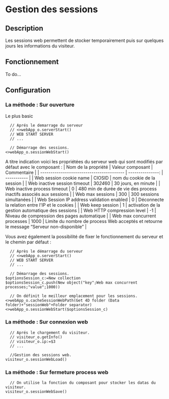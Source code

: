 ﻿# Gestion des sessions

## Description
Les sessions web permettent de stocker temporairement puis sur quelques jours les informations du visiteur.

## Fonctionnement
To do...

## Configuration

### La méthode : Sur ouverture
Le plus basic
```4d
  // Aprés le demarrage du serveur
  // <>webApp_o.serverStart()
  // WEB START SERVER
  // ...

  // Démarrage des sessions.
<>webApp_o.sessionWebStart()
```

A titre indication voici les propriétées du serveur web qui sont modifiés par défaut avec le composant :
| Nom de la propriété                       | Valeur composant | Commentaire |
| ----------------------------------------- | ---------------: | ----------- |
| Web session cookie name                   | CIOSID           | nom du cookie de la session |
| Web inactive session timeout              | 30*24*60         | 30 jours, en minute |
| Web inactive process timeout              | 0                | 480 min de durée de vie des process inactifs associés aux sessions |
| Web max sessions                          | 300              | 300 sessions simultanées |
| Web Session IP address validation enabled | 0                | Déconnecte la relation entre l'IP et le cookies |
| Web keep session                          | 1                | activation de la gestion automatique des sessions |
| Web HTTP compression level                | -1               | Niveau de compression des pages automatique |
| Web max concurrent processes              | 1000             | Limite du nombre de process Web acceptés et retourne le message “Serveur non-disponible” |


Vous avez également la possibilité de fixer le fonctionnement du serveur et le chemin par défaut :

```4d
  // Après le démarrage du serveur
  // <>webApp_o.serverStart()
  // WEB START SERVER
  // ...

  // Démarrage des sessions.
$optionsSession_c:=New collection
$optionsSession_c.push(New object("key";Web max concurrent processes;"value";1000))

  // On définit le meilleur emplacement pour les sessions.
<>webApp_o.cacheSessionWebPath(Get 4D folder (Data folder)+"sessionWeb"+Folder separator)
<>webApp_o.sessionWebStart($optionsSession_c)
```


### La méthode : Sur connexion web
```4d
  // Aprés le chargement du visiteur.
  // visiteur_o.getInfo()
  // visiteur_o.ip:=$3
  // ...

  //Gestion des sessions web.
visiteur_o.sessionWebLoad()
```


### La méthode : Sur fermeture process web

```4d
  // On utilise la fonction du composant pour stocker les datas du visiteur.
visiteur_o.sessionWebSave()
```